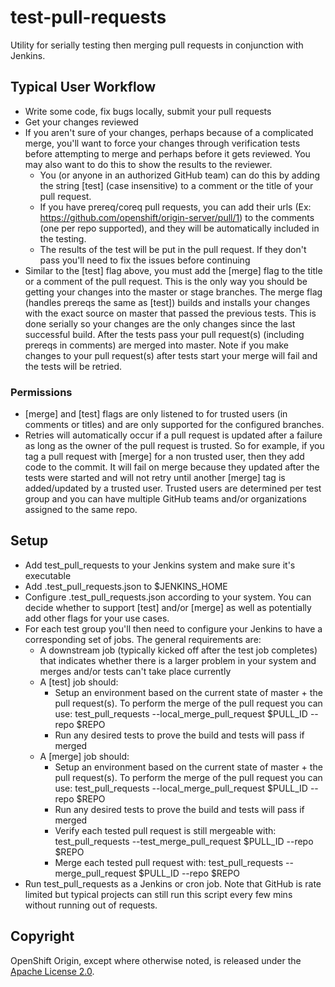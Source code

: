 test-pull-requests
==================

Utility for serially testing then merging pull requests in conjunction with Jenkins.

## Typical User Workflow 
 * Write some code, fix bugs locally, submit your pull requests 
 * Get your changes reviewed
 * If you aren't sure of your changes, perhaps because of a complicated merge, you'll want to force your changes through verification tests before attempting to merge and perhaps before it gets reviewed.  You may also want to do this to show the results to the reviewer. 
   * You (or anyone in an authorized GitHub team) can do this by adding the string [test] (case insensitive) to a comment or the title of your pull request. 
   * If you have prereq/coreq pull requests, you can add their urls (Ex: ​https://github.com/openshift/origin-server/pull/1) to the comments (one per repo supported), and they will be automatically included in the testing.
   * The results of the test will be put in the pull request. If they don't pass you'll need to fix the issues before continuing
 * Similar to the [test] flag above, you must add the [merge] flag to the title or a comment of the pull request.  This is the only way you should be getting your changes into the master or stage branches.  The merge flag (handles prereqs the same as [test]) builds and installs your changes with the exact source on master that passed the previous tests. This is done serially so your changes are the only changes since the last successful build. After the tests pass your pull request(s) (including prereqs in comments) are merged into master. Note if you make changes to your pull request(s) after tests start your merge will fail and the tests will be retried. 

### Permissions
 * [merge] and [test] flags are only listened to for trusted users (in comments or titles) and are only supported for the configured branches.
 * Retries will automatically occur if a pull request is updated after a failure as long as the owner of the pull request is trusted.  So for example, if you tag a pull request with [merge] for a non trusted user, then they add code to the commit. It will fail on merge because they updated after the tests were started and will not retry until another [merge] tag is added/updated by a trusted user.  Trusted users are determined per test group and you can have multiple GitHub teams and/or organizations assigned to the same repo.


## Setup
 * Add test_pull_requests to your Jenkins system and make sure it's executable
 * Add .test_pull_requests.json to $JENKINS_HOME
 * Configure .test_pull_requests.json according to your system.  You can decide whether to support [test] and/or [merge] as well as potentially add other flags for your use cases.
 * For each test group you'll then need to configure your Jenkins to have a corresponding set of jobs.  The general requirements are:
   * A downstream job (typically kicked off after the test job completes) that indicates whether there is a larger problem in your system and merges and/or tests can't take place currently
   * A [test] job should:
     * Setup an environment based on the current state of master + the pull request(s).  To perform the merge of the pull request you can use: test_pull_requests --local_merge_pull_request $PULL_ID --repo $REPO
     * Run any desired tests to prove the build and tests will pass if merged
   * A [merge] job should:
     * Setup an environment based on the current state of master + the pull request(s).  To perform the merge of the pull request you can use: test_pull_requests --local_merge_pull_request $PULL_ID --repo $REPO
     * Run any desired tests to prove the build and tests will pass if merged
     * Verify each tested pull request is still mergeable with: test_pull_requests --test_merge_pull_request $PULL_ID --repo $REPO
     * Merge each tested pull request with: test_pull_requests --merge_pull_request $PULL_ID --repo $REPO
 * Run test_pull_requests as a Jenkins or cron job.  Note that GitHub is rate limited but typical projects can still run this script every few mins without running out of requests.
 

Copyright
----------------------

OpenShift Origin, except where otherwise noted, is released under the
[Apache License 2.0](http://www.apache.org/licenses/LICENSE-2.0.html).
